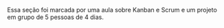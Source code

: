 Essa seção foi marcada por uma aula sobre Kanban e Scrum e um projeto em grupo de 5 pessoas de 4 dias.